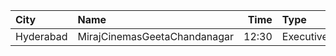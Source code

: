 | City      | Name                         |  Time | Type      | Price | Capacity | Booked |
| :-------- | :--------------------------- | ----: | :-------- | ----: | -------: | -----: |
| Hyderabad | MirajCinemasGeetaChandanagar | 12:30 | Executive |  150₹ |      111 |     47 |